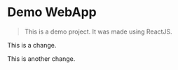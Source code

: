 # Demo WebApp

> This is a demo project. It was made using ReactJS.

This is a change.

This is another change.
